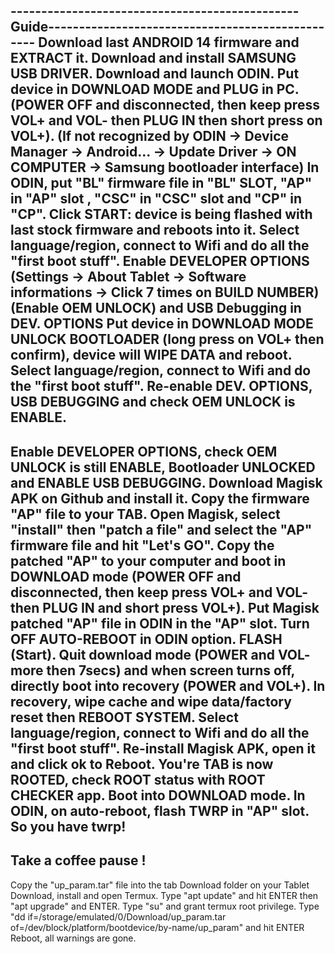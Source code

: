 -----------------------------------------------Guide-------------------------------------------------
Download last ANDROID 14 firmware and EXTRACT it. 
Download and install SAMSUNG USB DRIVER.
Download and launch ODIN.
Put device in DOWNLOAD MODE and PLUG in PC. (POWER OFF and disconnected, then keep press VOL+ and VOL- then PLUG IN then short press on VOL+).
 (If not recognized by ODIN → Device Manager → Android... → Update Driver → ON COMPUTER → Samsung bootloader interface)
In ODIN, put "BL" firmware file in "BL" SLOT, "AP" in "AP" slot , "CSC" in "CSC" slot and "CP" in "CP".
Click START: device is being flashed with last stock firmware and reboots into it.
Select language/region, connect to Wifi and do all the "first boot stuff".
Enable DEVELOPER OPTIONS (Settings → About Tablet → Software informations → Click 7 times on BUILD NUMBER)
(Enable OEM UNLOCK) and USB Debugging in DEV. OPTIONS
Put device in DOWNLOAD MODE
UNLOCK BOOTLOADER (long press on VOL+ then confirm), device will WIPE DATA and reboot.
Select language/region, connect to Wifi and do the "first boot stuff".
Re-enable DEV. OPTIONS, USB DEBUGGING and check OEM UNLOCK is ENABLE.
-----------------------------------------------------------------------------------------------------------------
Enable DEVELOPER OPTIONS, check OEM UNLOCK is still ENABLE, Bootloader UNLOCKED and ENABLE USB DEBUGGING.
Download Magisk APK on Github and install it.
Copy the firmware "AP" file to your TAB.
Open Magisk, select "install" then "patch a file" and select the "AP" firmware file and hit "Let's GO".
Copy the patched "AP" to your computer and boot in DOWNLOAD mode (POWER OFF and disconnected, then keep press VOL+ and VOL- then PLUG IN and short press VOL+).
Put Magisk patched "AP" file in ODIN in the "AP" slot. Turn OFF AUTO-REBOOT in ODIN option. FLASH (Start).
Quit download mode (POWER and VOL- more then 7secs) and when screen turns off, directly boot into recovery (POWER and VOL+).
In recovery, wipe cache and wipe data/factory reset then REBOOT SYSTEM.
Select language/region, connect to Wifi and do all the "first boot stuff". 
Re-install Magisk APK, open it and click ok to Reboot.
You're TAB is now ROOTED, check ROOT status with ROOT CHECKER app. 
Boot into DOWNLOAD mode. In ODIN, on auto-reboot, flash TWRP in "AP" slot. So you have twrp!
-----------------------------------------------------------------------------------------------------------------
Take a coffee pause !
-----------------------------------------------------------------------------------------------------------------
Copy the "up_param.tar" file into the tab Download folder on your Tablet
Download, install and open Termux.
Type "apt update" and hit ENTER then "apt upgrade" and ENTER.
Type "su" and grant termux root privilege.
Type "dd if=/storage/emulated/0/Download/up_param.tar of=/dev/block/platform/bootdevice/by-name/up_param" and hit ENTER
Reboot, all warnings are gone.
